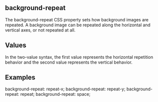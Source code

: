 ## background-repeat

The background-repeat CSS property sets how background images are repeated. A background image can be repeated along the horizontal and vertical axes, or not repeated at all.


## Values

<repeat-style>
In the two-value syntax, the first value represents the horizontal repetition behavior and the second value represents the vertical behavior.

## Examples

background-repeat: repeat-x;
background-repeat: repeat-y;
background-repeat: repeat;
background-repeat: space;